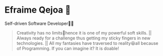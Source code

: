 # Efraime Qejoa 👋

Self-driven Software Developer👨‍💻
> Creativity has no limits🚀hence it is one of my powerful soft skills. ||
> Always ready for a challenge thus getting my sticky fingers in new technologies. ||
> All my fantasies have traversed to reality😆all because of Programming. If you can imagine it? It is doable!
